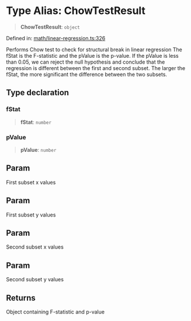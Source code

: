 # Type Alias: ChowTestResult

> **ChowTestResult**: `object`

Defined in: [math/linear-regression.ts:326](https://github.com/GeoDaCenter/openassistant/blob/1a6f158a9bc0914d446c35a467a546a572748a5e/packages/echarts/src/math/linear-regression.ts#L326)

Performs Chow test to check for structural break in linear regression
The fStat is the F-statistic and the pValue is the p-value.
If the pValue is less than 0.05, we can reject the null hypothesis and conclude that the regression is different between the first and second subset.
The larger the fStat, the more significant the difference between the two subsets.

## Type declaration

### fStat

> **fStat**: `number`

### pValue

> **pValue**: `number`

## Param

First subset x values

## Param

First subset y values

## Param

Second subset x values

## Param

Second subset y values

## Returns

Object containing F-statistic and p-value
